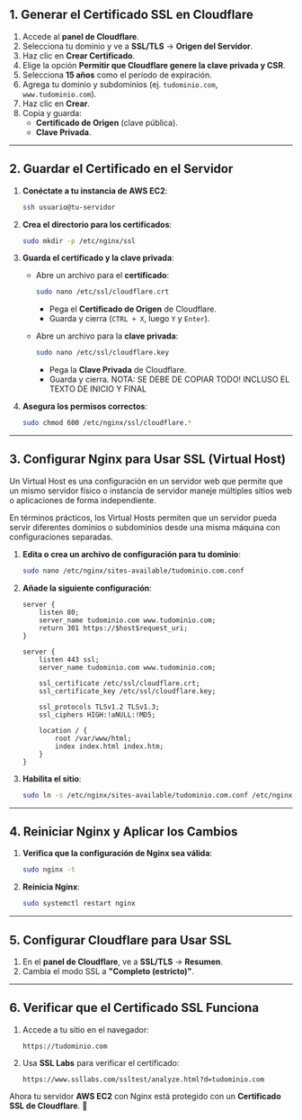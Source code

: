 ## 1. Generar el Certificado SSL en Cloudflare

1. Accede al **panel de Cloudflare**.
2. Selecciona tu dominio y ve a **SSL/TLS** → **Origen del Servidor**.
3. Haz clic en **Crear Certificado**.
4. Elige la opción **Permitir que Cloudflare genere la clave privada y CSR**.
5. Selecciona **15 años** como el período de expiración.
6. Agrega tu dominio y subdominios (ej. `tudominio.com`, `www.tudominio.com`).
7. Haz clic en **Crear**.
8. Copia y guarda:
   - **Certificado de Origen** (clave pública).
   - **Clave Privada**.

---
## 2. Guardar el Certificado en el Servidor

1. **Conéctate a tu instancia de AWS EC2**:
   ```bash
   ssh usuario@tu-servidor
   ```

2. **Crea el directorio para los certificados**:
   ```bash
   sudo mkdir -p /etc/nginx/ssl
   ```

3. **Guarda el certificado y la clave privada**:
   - Abre un archivo para el **certificado**:
     ```bash
     sudo nano /etc/ssl/cloudflare.crt
     ```
     - Pega el **Certificado de Origen** de Cloudflare.
     - Guarda y cierra (`CTRL + X`, luego `Y` y `Enter`).

   - Abre un archivo para la **clave privada**:
     ```bash
     sudo nano /etc/ssl/cloudflare.key
     ```
     - Pega la **Clave Privada** de Cloudflare.
     - Guarda y cierra.
	NOTA: SE DEBE DE COPIAR TODO! INCLUSO EL TEXTO DE INICIO Y FINAL
	
4. **Asegura los permisos correctos**:
   ```bash
   sudo chmod 600 /etc/nginx/ssl/cloudflare.*
   ```

---

## 3. Configurar Nginx para Usar SSL (Virtual Host)

Un Virtual Host es una configuración en un servidor web que permite que un mismo servidor físico o instancia de servidor maneje múltiples sitios web o aplicaciones de forma independiente.

En términos prácticos, los Virtual Hosts permiten que un servidor pueda servir diferentes dominios o subdominios desde una misma máquina con configuraciones separadas.

1. **Edita o crea un archivo de configuración para tu dominio**:
   ```bash
   sudo nano /etc/nginx/sites-available/tudominio.com.conf
   ```

2. **Añade la siguiente configuración**:

   ```nginx
   server {
       listen 80;
       server_name tudominio.com www.tudominio.com;
       return 301 https://$host$request_uri;
   }

   server {
       listen 443 ssl;
       server_name tudominio.com www.tudominio.com;

       ssl_certificate /etc/ssl/cloudflare.crt;
       ssl_certificate_key /etc/ssl/cloudflare.key;

       ssl_protocols TLSv1.2 TLSv1.3;
       ssl_ciphers HIGH:!aNULL:!MD5;

       location / {
           root /var/www/html;
           index index.html index.htm;
       }
   }
   ```

3. **Habilita el sitio**:
   ```bash
   sudo ln -s /etc/nginx/sites-available/tudominio.com.conf /etc/nginx/sites-enabled/
   ```

---

## 4. Reiniciar Nginx y Aplicar los Cambios

1. **Verifica que la configuración de Nginx sea válida**:
   ```bash
   sudo nginx -t
   ```

2. **Reinicia Nginx**:
   ```bash
   sudo systemctl restart nginx
   ```

---

## 5. Configurar Cloudflare para Usar SSL

1. En el **panel de Cloudflare**, ve a **SSL/TLS** → **Resumen**.
2. Cambia el modo SSL a **"Completo (estricto)"**.

---

## 6. Verificar que el Certificado SSL Funciona

1. Accede a tu sitio en el navegador:
   ```
   https://tudominio.com
   ```
2. Usa **SSL Labs** para verificar el certificado:
   ```
   https://www.ssllabs.com/ssltest/analyze.html?d=tudominio.com
   ```

Ahora tu servidor **AWS EC2** con Nginx está protegido con un **Certificado SSL de Cloudflare**. 🚀

